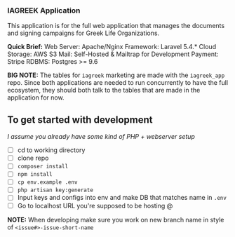 ### IAGREEK Application

This application is for the full web application that manages the documents and signing campaigns for Greek Life Organizations.

**Quick Brief:**
Web Server: Apache/Nginx
Framework: Laravel 5.4.*
Cloud Storage: AWS S3
Mail: Self-Hosted & Mailtrap for Development
Payment: Stripe
RDBMS: Postgres >= 9.6

**BIG NOTE:**
The tables for `iagreek` marketing are made with the `iagreek_app` repo. Since both applications are needed to run concurrently to have the full ecosystem, they should both talk to the tables that are made in the application for now.


## To get started with development
_I assume you already have some kind of PHP + webserver setup_
- [ ] cd to working directory
- [ ] clone repo
- [ ] `composer install`
- [ ] `npm install`
- [ ] `cp env.example .env`
- [ ] `php artisan key:generate`
- [ ] Input keys and configs into env and make DB that matches name in `.env`
- [ ] Go to localhost URL you're supposed to be hosting @

**NOTE:** When developing make sure you work on new branch name in style of `<issue#>-issue-short-name`
